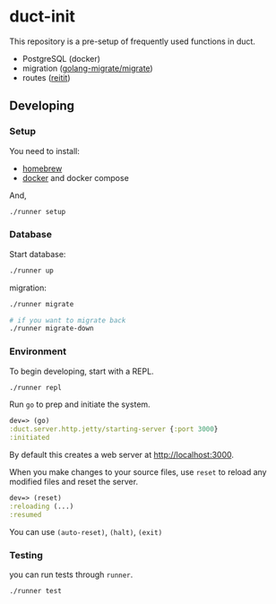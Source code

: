 # duct-init

This repository is a pre-setup of frequently used functions in duct.

- PostgreSQL (docker)
- migration ([golang-migrate/migrate](https://github.com/golang-migrate/migrate))
- routes ([reitit](https://github.com/metosin/reitit))

## Developing

### Setup

You need to install:

- [homebrew](https://brew.sh)
- [docker](https://docs.docker.com) and docker compose

And,

```bash
./runner setup
```

### Database

Start database:

```bash
./runner up
```

migration:

```bash
./runner migrate

# if you want to migrate back
./runner migrate-down
```

### Environment

To begin developing, start with a REPL.

```sh
./runner repl
```

Run `go` to prep and initiate the system.

```clojure
dev=> (go)
:duct.server.http.jetty/starting-server {:port 3000}
:initiated
```

By default this creates a web server at <http://localhost:3000>.

When you make changes to your source files, use `reset` to reload any
modified files and reset the server.

```clojure
dev=> (reset)
:reloading (...)
:resumed
```

You can use `(auto-reset)`, `(halt)`, `(exit)`

### Testing

you can run tests through `runner`.

```sh
./runner test
```

